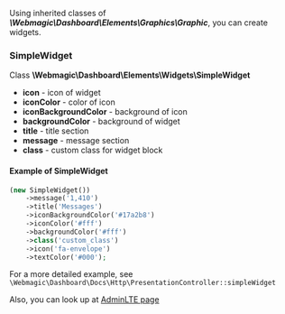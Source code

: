 Using inherited classes of ***\Webmagic\Dashboard\Elements\Graphics\Graphic***, you can create widgets.

### SimpleWidget

Class **\Webmagic\Dashboard\Elements\Widgets\SimpleWidget**

- **icon** - icon of widget
- **iconColor** - color of icon
- **iconBackgroundColor** - background of icon
- **backgroundColor** - background of widget
- **title** - title section
- **message** - message section
- **class** - custom class for widget block

#### Example of SimpleWidget

```php
(new SimpleWidget())
    ->message('1,410')
    ->title('Messages')
    ->iconBackgroundColor('#17a2b8')
    ->iconColor('#fff')
    ->backgroundColor('#fff')
    ->class('custom_class')
    ->icon('fa-envelope')
    ->textColor('#000');
```

For a more detailed example, see `\Webmagic\Dashboard\Docs\Http\PresentationController::simpleWidget`

Also, you can look up at [AdminLTE page](https://adminlte.io/themes/v3/pages/widgets.html)
